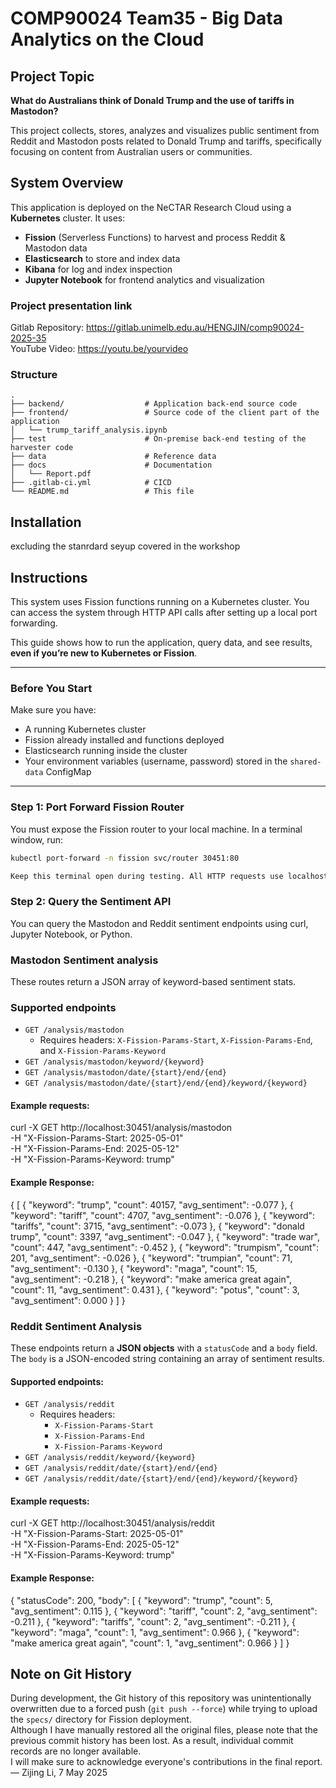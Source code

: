 # COMP90024 Team35 - Big Data Analytics on the Cloud

## Project Topic
**What do Australians think of Donald Trump and the use of tariffs in Mastodon?**

This project collects, stores, analyzes and visualizes public sentiment from Reddit and Mastodon posts related to Donald Trump and tariffs, specifically focusing on content from Australian users or communities.

## System Overview
This application is deployed on the NeCTAR Research Cloud using a **Kubernetes** cluster. It uses:

- **Fission** (Serverless Functions) to harvest and process Reddit & Mastodon data
- **Elasticsearch** to store and index data
- **Kibana** for log and index inspection
- **Jupyter Notebook** for frontend analytics and visualization

### Project presentation link
Gitlab Repository: https://gitlab.unimelb.edu.au/HENGJIN/comp90024-2025-35  
YouTube Video: https://youtu.be/yourvideo  

### Structure
```
.
├── backend/                  # Application back-end source code
├── frontend/                 # Source code of the client part of the application
│   └── trump_tariff_analysis.ipynb  
├── test                      # On-premise back-end testing of the harvester code
├── data                      # Reference data
├── docs                      # Documentation
│   └── Report.pdf
├── .gitlab-ci.yml            # CICD
└── README.md                 # This file
```

## Installation
excluding the stanrdard seyup covered in the workshop

## Instructions
This system uses Fission functions running on a Kubernetes cluster. You can access the system through HTTP API calls after setting up a local port forwarding.

This guide shows how to run the application, query data, and see results, **even if you’re new to Kubernetes or Fission**.

---
### Before You Start

Make sure you have:

- A running Kubernetes cluster
- Fission already installed and functions deployed
- Elasticsearch running inside the cluster
- Your environment variables (username, password) stored in the `shared-data` ConfigMap

---

### Step 1: Port Forward Fission Router
You must expose the Fission router to your local machine. In a terminal window, run:

```bash
kubectl port-forward -n fission svc/router 30451:80

Keep this terminal open during testing. All HTTP requests use localhost:30451.
```

### Step 2: Query the Sentiment API
You can query the Mastodon and Reddit sentiment endpoints using curl, Jupyter Notebook, or Python.


### Mastodon Sentiment analysis
These routes return a JSON array of keyword-based sentiment stats.

### Supported endpoints
- `GET /analysis/mastodon`
  - Requires headers: `X-Fission-Params-Start`, `X-Fission-Params-End`, and `X-Fission-Params-Keyword`
- `GET /analysis/mastodon/keyword/{keyword}`
- `GET /analysis/mastodon/date/{start}/end/{end}`
- `GET /analysis/mastodon/date/{start}/end/{end}/keyword/{keyword}`

#### Example requests:
curl -X GET http://localhost:30451/analysis/mastodon \
  -H "X-Fission-Params-Start: 2025-05-01" \
  -H "X-Fission-Params-End: 2025-05-12" \
  -H "X-Fission-Params-Keyword: trump"

#### Example Response:
 { [
  { "keyword": "trump", "count": 40157, "avg_sentiment": -0.077 },
  { "keyword": "tariff", "count": 4707, "avg_sentiment": -0.076 },
  { "keyword": "tariffs", "count": 3715, "avg_sentiment": -0.073 },
  { "keyword": "donald trump", "count": 3397, "avg_sentiment": -0.047 },
  { "keyword": "trade war", "count": 447, "avg_sentiment": -0.452 },
  { "keyword": "trumpism", "count": 201, "avg_sentiment": -0.026 },
  { "keyword": "trumpian", "count": 71, "avg_sentiment": -0.130 },
  { "keyword": "maga", "count": 15, "avg_sentiment": -0.218 },
  { "keyword": "make america great again", "count": 11, "avg_sentiment": 0.431 },
  { "keyword": "potus", "count": 3, "avg_sentiment": 0.000 }
]
 }

### Reddit Sentiment Analysis

These endpoints return a **JSON objects** with a `statusCode` and a `body` field. The `body` is a JSON-encoded string containing an array of sentiment results.

#### Supported endpoints:

- `GET /analysis/reddit`
  - Requires headers:
    - `X-Fission-Params-Start`
    - `X-Fission-Params-End`
    - `X-Fission-Params-Keyword`
- `GET /analysis/reddit/keyword/{keyword}`
- `GET /analysis/reddit/date/{start}/end/{end}`
- `GET /analysis/reddit/date/{start}/end/{end}/keyword/{keyword}`

#### Example requests:
curl -X GET http://localhost:30451/analysis/reddit \
  -H "X-Fission-Params-Start: 2025-05-01" \
  -H "X-Fission-Params-End: 2025-05-12" \
  -H "X-Fission-Params-Keyword: trump"

#### Example Response:
{
  "statusCode": 200,
  "body": [
    { "keyword": "trump", "count": 5, "avg_sentiment": 0.115 },
    { "keyword": "tariff", "count": 2, "avg_sentiment": -0.211 },
    { "keyword": "tariffs", "count": 2, "avg_sentiment": -0.211 },
    { "keyword": "maga", "count": 1, "avg_sentiment": 0.966 },
    { "keyword": "make america great again", "count": 1, "avg_sentiment": 0.966 }
  ]
}

## Note on Git History
During development, the Git history of this repository was unintentionally overwritten due to a forced push (`git push --force`) while trying to upload the `specs/` directory for Fission deployment.  
Although I have manually restored all the original files, please note that the previous commit history has been lost. As a result, individual commit records are no longer available.  
I will make sure to acknowledge everyone's contributions in the final report.  
— Zijing Li, 7 May 2025
